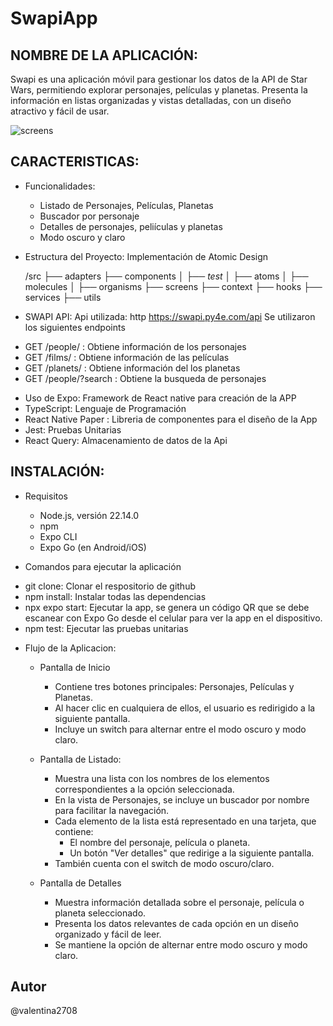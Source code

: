 # SwapiApp
 ## NOMBRE DE LA APLICACIÓN: 
Swapi es una aplicación móvil para gestionar los datos de la API de Star Wars, permitiendo explorar personajes, películas y planetas. Presenta la información en listas organizadas y vistas detalladas, con un diseño atractivo y fácil de usar.


![screens](https://github.com/user-attachments/assets/3c0b78ca-53f7-457b-b045-f424a3b43df3)


## CARACTERISTICAS:

* Funcionalidades:
  - Listado de Personajes, Películas, Planetas
  - Buscador por personaje
  - Detalles de personajes, peliículas y planetas
  - Modo oscuro y claro

* Estructura del Proyecto: Implementación de Atomic Design
  
  /src
  ├── adapters
  ├── components
  │   ├── _test_
  │   ├── atoms
  │   ├── molecules
  │   ├── organisms
  ├── screens
  ├── context
  ├── hooks
  ├── services
  ├── utils

 * SWAPI API: Api utilizada: http https://swapi.py4e.com/api
    Se utilizaron los siguientes endpoints 
  - GET /people/ : Obtiene información de los personajes
  - GET /films/ : Obtiene información de las películas
  - GET /planets/ : Obtiene información del los planetas
  - GET /people/?search : Obtiene la busqueda de personajes


* Uso de Expo: Framework de React native para creación de la APP
* TypeScript: Lenguaje de Programación
* React Native Paper : Libreria de componentes para el diseño de la App
* Jest: Pruebas Unitarias
* React Query: Almacenamiento de datos de la Api

## INSTALACIÓN:

* Requisitos
  - Node.js, versión 22.14.0
  - npm
  - Expo CLI
  - Expo Go (en Android/iOS)

* Comandos para ejecutar la aplicación
 - git clone: Clonar el respositorio de github
 - npm install: Instalar todas las dependencias
 - npx expo start: Ejecutar la app, se genera un código QR que se debe escanear con Expo Go desde el celular para ver la app en el dispositivo.
 - npm test: Ejecutar las pruebas unitarias
   

* Flujo de la Aplicacion:
  * Pantalla de Inicio
    - Contiene tres botones principales: Personajes, Películas y Planetas.
    - Al hacer clic en cualquiera de ellos, el usuario es redirigido a la siguiente pantalla.
    - Incluye un switch para alternar entre el modo oscuro y modo claro.

  * Pantalla de Listado:
    - Muestra una lista con los nombres de los elementos correspondientes a la opción seleccionada.
    - En la vista de Personajes, se incluye un buscador por nombre para facilitar la navegación.
    - Cada elemento de la lista está representado en una tarjeta, que contiene:
      - El nombre del personaje, película o planeta.
      - Un botón "Ver detalles" que redirige a la siguiente pantalla.
    - También cuenta con el switch de modo oscuro/claro.

  * Pantalla de Detalles
    - Muestra información detallada sobre el personaje, película o planeta seleccionado.
    - Presenta los datos relevantes de cada opción en un diseño organizado y fácil de leer.
    - Se mantiene la opción de alternar entre modo oscuro y modo claro.



## Autor
@valentina2708
